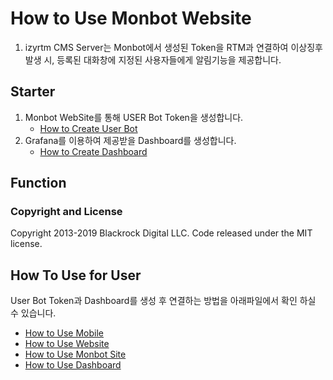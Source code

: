 # How to Use Monbot Website

1. izyrtm CMS Server는 Monbot에서 생성된 Token을 RTM과 연결하여 이상징후 발생 시, 등록된 대화창에 지정된 사용자들에게 알림기능을 제공합니다. 



## Starter
 1. Monbot WebSite를 통해 USER Bot Token을 생성합니다.
    * [How to Create User Bot](https://github.com/izyrtm/izyrtm-cms-server/blob/master/docs/howto/izyrtm-server(Monbot).md)
 2. Grafana를 이용하여 제공받을 Dashboard를 생성합니다.
    * [How to Create Dashboard](https://github.com/izyrtm/izyrtm-cms-server/blob/master/docs/howto/izyrtm-server(dashboard).md)

## Function


### Copyright and License 
Copyright 2013-2019 Blackrock Digital LLC. Code released under the MIT license.


## How To Use for User
User Bot Token과 Dashboard를 생성 후 연결하는 방법을 아래파일에서 확인 하실 수 있습니다.
 * [How to Use Mobile](https://github.com/izyrtm/izyrtm-cms-server/blob/master/docs/howto/izyrtm-chat(mobile).md)
 * [How to Use Website](https://github.com/izyrtm/izyrtm-cms-server/blob/master/docs/howto/izyrtm-cms(Website).md)
 * [How to Use Monbot Site](https://github.com/izyrtm/izyrtm-cms-server/blob/master/docs/howto/izyrtm-server(Monbot).md)
 * [How to Use Dashboard](https://github.com/izyrtm/izyrtm-cms-server/blob/master/docs/howto/izyrtm-server(dashboard).md)
